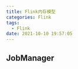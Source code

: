 ```yaml
---
title: Flink内存模型
categories: Flink
tags:
  - Flink
date: 2021-10-10 19:57:05
---
```

## JobManager

